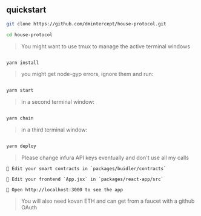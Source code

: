 ## quickstart

```bash 
git clone https://github.com/dmintercept/house-protocol.git 

cd house-protocol 
```
>You might want to use tmux to manage the active terminal windows
```bash

yarn install

```

> you might get node-gyp errors, ignore them and run:

```bash

yarn start

```

> in a second terminal window:

```bash

yarn chain

```

> in a third terminal window:

```bash

yarn deploy

```
> Please change infura API keys eventually and don't use all my calls
```
🔏 Edit your smart contracts in `packages/buidler/contracts`

📝 Edit your frontend `App.jsx` in `packages/react-app/src`

📱 Open http://localhost:3000 to see the app
```
> You will also need kovan ETH and can get from a faucet with a github OAuth
